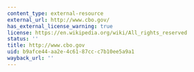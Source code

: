 ```yaml
---
content_type: external-resource
external_url: http://www.cbo.gov/
has_external_license_warning: true
license: https://en.wikipedia.org/wiki/All_rights_reserved
status: ''
title: http://www.cbo.gov
uid: b9afce44-aa2e-4c61-87cc-c7b10ee5a9a1
wayback_url: ''
---
```

